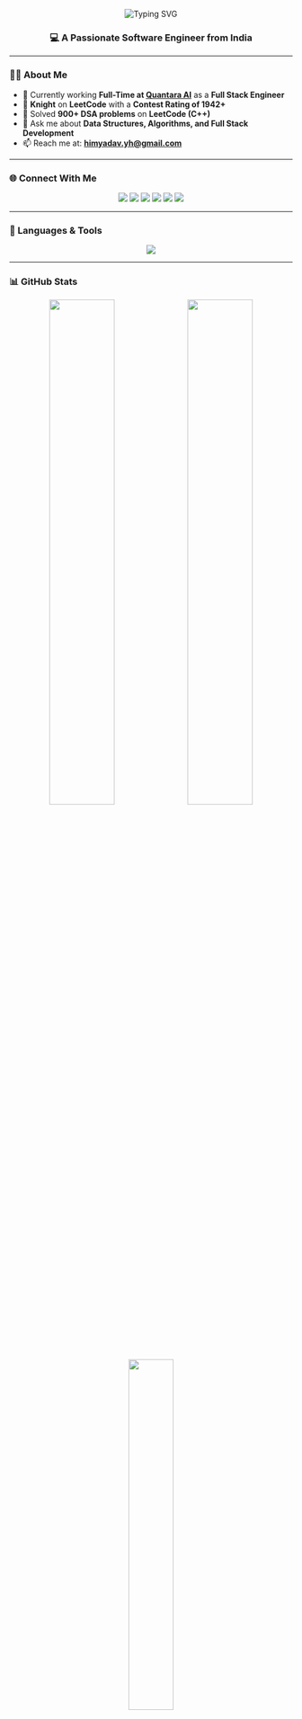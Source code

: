 <!-- 🧠 Animated Typing Banner -->
<p align="center">
  <img src="https://readme-typing-svg.demolab.com?font=Fira+Code&weight=600&size=25&pause=1000&color=00C9A7&center=true&vCenter=true&width=700&lines=Hi%2C+I'm+Himanshu+Yadav!;Full+Stack+Engineer+%40+Quantara+AI;Knight+on+LeetCode+(1942%2B+Rating);900%2B+DSA+Problems+Solved+in+C%2B%2B" alt="Typing SVG" />
</p>

<h3 align="center">💻 A Passionate Software Engineer from India</h3>

---

### 👨‍💻 About Me

- 🚀 Currently working **Full-Time at [Quantara AI](https://quantara.ai)** as a **Full Stack Engineer**
- 🥷 **Knight** on **LeetCode** with a **Contest Rating of 1942+**
- 💪 Solved **900+ DSA problems** on **LeetCode (C++)**
- 💬 Ask me about **Data Structures, Algorithms, and Full Stack Development**
- 📫 Reach me at: **himyadav.yh@gmail.com**

---

### 🌐 Connect With Me

<p align="center">
  <a href="https://twitter.com/himanshuuuuu19" target="_blank"><img src="https://img.shields.io/badge/Twitter-1DA1F2?logo=twitter&logoColor=white&style=for-the-badge"/></a>
  <a href="https://linkedin.com/in/himanshu--yadav" target="_blank"><img src="https://img.shields.io/badge/LinkedIn-0077B5?logo=linkedin&logoColor=white&style=for-the-badge"/></a>
  <a href="https://instagram.com/_himanshu14" target="_blank"><img src="https://img.shields.io/badge/Instagram-E4405F?logo=instagram&logoColor=white&style=for-the-badge"/></a>
  <a href="https://www.leetcode.com/himanshuyadav1424" target="_blank"><img src="https://img.shields.io/badge/LeetCode-FFA116?logo=LeetCode&logoColor=white&style=for-the-badge"/></a>
  <a href="https://auth.geeksforgeeks.org/user/himyadavyh" target="_blank"><img src="https://img.shields.io/badge/GeeksforGeeks-2F8D46?logo=GeeksforGeeks&logoColor=white&style=for-the-badge"/></a>
  <a href="https://discord.gg/himanshu6845" target="_blank"><img src="https://img.shields.io/badge/Discord-5865F2?logo=discord&logoColor=white&style=for-the-badge"/></a>
</p>

---

### 🧩 Languages & Tools

<p align="center">
  <img src="https://skillicons.dev/icons?i=cpp,js,ts,react,nodejs,express,mongodb,mysql,python,tailwind,html,css,git,github,vscode,aws" />
</p>

---

### 📊 GitHub Stats

<p align="center">
  <img width="48%" src="https://github-readme-stats.vercel.app/api?username=himanshuyadav14&show_icons=true&theme=react&hide_border=true" />
  <img width="48%" src="https://github-readme-streak-stats.herokuapp.com/?user=himanshuyadav14&theme=react&hide_border=true" />
</p>

<p align="center">
  <img width="40%" src="https://github-readme-stats.vercel.app/api/top-langs?username=himanshuyadav14&layout=compact&theme=react&hide_border=true" />
</p>

---

### 🏆 Achievements

- 🥇 Top **4.5%** globally on **LeetCode**
- 💡 Over **1.9K+ GitHub Profile Views**
- 🧠 Contributor to **FinTech and Open Source Projects**
- 🧑‍💻 Passionate about **Scalable Architecture** & **Modern Web Systems**

---

<p align="center">
  <b>“No connections, just blood, sweat, and skills.”</b> 💪
</p>

---

⭐️ From [himanshuyadav14](https://github.com/himanshuyadav14)
